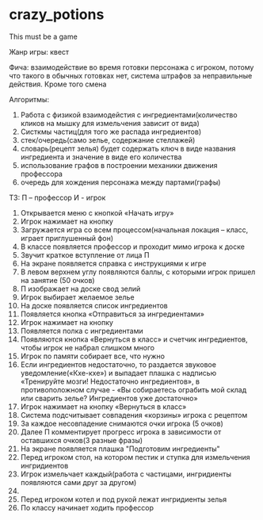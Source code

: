 # crazy_potions
This must be a game

Жанр игры: квест

Фича: взаимодействие во время готовки персонажа с игроком, потому что такого в обычных готовках нет, система штрафов за неправильные действия. Кроме того смена 

Алгоритмы: 
1) Работа с физикой взаимодейстия с ингредиентами(количество кликов на мышку для измельчения зависит от вида)
2) Систкмы частиц(для того же распада ингредиентов)
3) стек/очередь(само зелье, содержание стеллажей)
4) словарь(рецепт зелья) будет содержать ключ в виде названия ингредиента и значение в виде его количества 
5) использование графов в построении механики движения профессора 
6) очередь для хождения персонажа между партами(графы)

ТЗ:
П – профессор
И - игрок 
1) Открывается меню с кнопкой «Начать игру»
2) Игрок нажимает на кнопку
3) Загружается игра со всем процессом(начальная локация – класс, играет приглушенный фон)
4) В классе появляется профессор и проходит мимо игрока к доске
5) Звучит краткое вступление от лица П
6) На экране появляется справка с инструкциями к игре
7) В левом верхнем углу появляются баллы, с которыми игрок пришел на занятие (50 очков)
8) П изображает на доске свод зелий
9) Игрок выбирает желаемое зелье
10)	На доске появляется список ингредиентов
11)	Появляется кнопка «Отправиться за ингредиентами»
12)	Игрок нажимает на кнопку
13)	Появляется полка с ингредиентами 
14)	Появляются кнопка «Вернуться в класс» и счетчик ингредиентов, чтобы игрок не набрал слишком много 
15)	Игрок по памяти собирает все, что нужно
16)	Если ингредиентов недостаточно, то раздается звуковое уведомление(«Кхе-кхе») и выпадает плашка с надписью «Тренируйте мозги! Недостаточно ингредиентов», в противоположном случае - «Вы собираетесь ограбить мой склад или сварить зелье? Ингредиентов уже достаточно»
17)	Игрок нажимает на кнопку «Вернуться в класс»
18)	Система подсчитывает совпадения «корзины» игрока с рецептом
19)	За каждое несовпадение снимаются очки игрока (5 очков)
20)	Далее П комментирует прогресс игрока в зависимости от оставшихся очков(3 разные фразы)
21)	На экране появляется плашка "Подготовим ингредиенты"
22)	Перед игроком стол, на котором пестик и ступка для измельчения ингридиентов
23)	Игрок измельчает каждый(работа с частицами, ингридиенты появляются сами друг за другом)
24)	
25)	Перед игроком котел и под рукой лежат ингридиенты зелья
26)	По классу начинает ходить профессор
